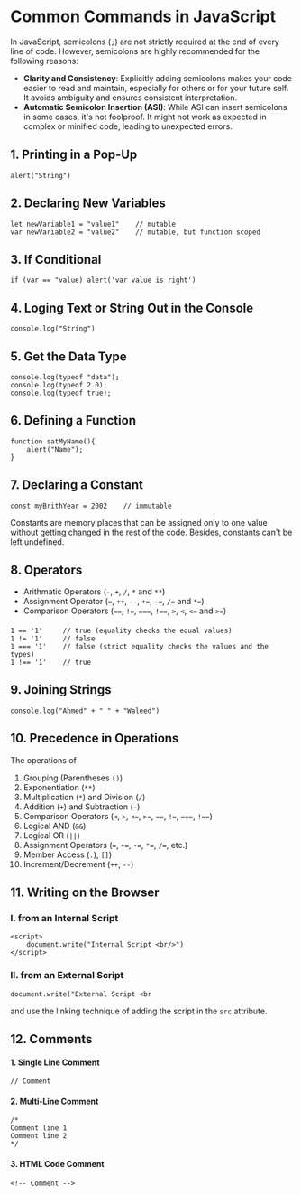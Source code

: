 # Common Commands in JavaScript
In JavaScript, semicolons (`;`) are not strictly required at the end of every line of code. However, semicolons are highly recommended for the following reasons:
* **Clarity and Consistency**: Explicitly adding semicolons makes your code easier to read and maintain, especially for others or for your future self. It avoids ambiguity and ensures consistent interpretation.
* **Automatic Semicolon Insertion (ASI)**: While ASI can insert semicolons in some cases, it's not foolproof. It might not work as expected in complex or minified code, leading to unexpected errors.

## 1. Printing in a Pop-Up
    alert("String")
## 2. Declaring New Variables
    let newVariable1 = "value1"    // mutable
    var newVariable2 = "value2"    // mutable, but function scoped

## 3. If Conditional
    if (var == "value) alert('var value is right')
## 4. Loging Text or String Out in the Console
    console.log("String")
## 5. Get the Data Type
    console.log(typeof "data");
    console.log(typeof 2.0);
    console.log(typeof true);
## 6. Defining a Function
    function satMyName(){
        alert("Name");
    }
## 7. Declaring a Constant
    const myBrithYear = 2002    // immutable
Constants are memory places that can be assigned only to one value without getting changed in the rest of the code. Besides, constants can't be left undefined.

## 8. Operators
* Arithmatic Operators (`-`, `+`, `/`, `*` and `**`)
* Assignment Operator (`=`, `++`, `--`, `+=`, `-=`, `/=` and `*=`)
* Comparison Operators (`==`, `!=`, `===`, `!==`, `>`, `<`, `<=` and `>=`)
####
    1 == '1'     // true (equality checks the equal values)
    1 != '1'     // false
    1 === '1'    // false (strict equality checks the values and the types)
    1 !== '1'    // true

## 9. Joining Strings
    console.log("Ahmed" + " " + "Waleed")

## 10. Precedence in Operations
The operations of 
1. Grouping (Parentheses `()`)
2. Exponentiation (`**`)
3. Multiplication (`*`) and Division (`/`)
4. Addition (`+`) and Subtraction (`-`)
5. Comparison Operators (`<`, `>`, `<=`, `>=`, `==`, `!=`, `===`, `!==`)
6. Logical AND (`&&`)
7. Logical OR (`||`)
8. Assignment Operators (`=`, `+=`, `-=`, `*=`, `/=`, etc.)
9. Member Access (`.`), `[]`)
10. Increment/Decrement (`++`, `--`)

## 11. Writing on the Browser
### I. from an Internal Script
    <script>
        document.write("Internal Script <br/>")
    </script>
### II. from an External Script
    document.write("External Script <br
and use the linking technique of adding the script in the `src` attribute.

## 12. Comments
#### 1. Single Line Comment 
    // Comment
#### 2. Multi-Line Comment
    /*
    Comment line 1
    Comment line 2
    */
#### 3. HTML Code Comment
    <!-- Comment -->

